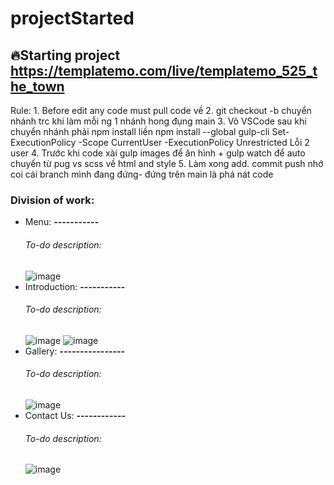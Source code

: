 # projectStarted

## 🔥Starting project https://templatemo.com/live/templatemo_525_the_town
  Rule: 
    1. Before edit any code must pull code về
    2. git checkout -b chuyển nhánh trc khi làm mỗi ng 1 nhánh hong đụng main
    3. Vô VSCode sau khi chuyển nhánh phải npm install liền
        npm install --global gulp-cli
        Set-ExecutionPolicy -Scope CurrentUser -ExecutionPolicy Unrestricted Lỗi 2 user
    4. Trước khi code xài gulp images để ăn hình + gulp watch để auto chuyển từ pug vs scss về html and style
    5. Làm xong add. commit push nhớ coi cái branch mình đang đứng- đứng trên main là phá nát code

### Division of work:
* Menu: **-----------**
     ###### To-do description: 
     ![image](https://user-images.githubusercontent.com/78588899/126299154-fd118f59-9a30-431a-af5e-70861b770c6a.png)
* Introduction: **-----------**
     ###### To-do description: 
     ![image](https://user-images.githubusercontent.com/78588899/126299344-9620d5c1-0e23-4471-81cc-ed49b329702d.png)
     ![image](https://user-images.githubusercontent.com/78588899/126299412-8e18cb2a-47ab-4391-b3af-4a6e3f9d7ee7.png)
* Gallery: **----------------**
     ###### To-do description: 
     ![image](https://user-images.githubusercontent.com/78588899/126299479-b0449b52-ed58-4a97-bfd2-2ac943159478.png)
* Contact Us: **------------**
     ###### To-do description: 
     ![image](https://user-images.githubusercontent.com/78588899/126299524-2db2fde5-5419-4cb7-aea7-8d47b23611a3.png)
